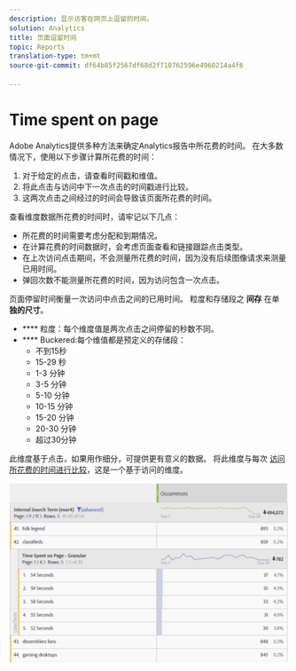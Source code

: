 ```yaml
---
description: 显示访客在网页上逗留的时间。
solution: Analytics
title: 页面逗留时间
topic: Reports
translation-type: tm+mt
source-git-commit: df64b85f2567df68d2f710762596e4960214a4f6

---
```



# Time spent on page

Adobe Analytics提供多种方法来确定Analytics报告中所花费的时间。 在大多数情况下，使用以下步骤计算所花费的时间：

1. 对于给定的点击，请查看时间戳和维值。
2. 将此点击与访问中下一次点击的时间戳进行比较。
3. 这两次点击之间经过的时间会导致该页面所花费的时间。

查看维度数据所花费的时间时，请牢记以下几点：

* 所花费的时间需要考虑分配和到期情况。
* 在计算花费的时间数据时，会考虑页面查看和链接跟踪点击类型。
* 在上次访问点击期间，不会测量所花费的时间，因为没有后续图像请求来测量已用时间。
* 弹回次数不能测量所花费的时间，因为访问包含一次点击。

页面停留时间衡量一次访问中点击之间的已用时间。 粒度和存储段之 **间存** 在单 **独的尺寸**。

* **** 粒度：每个维度值是两次点击之间停留的秒数不同。
* **** Buckered:每个维值都是预定义的存储段：
   * 不到15秒
   * 15-29 秒
   * 1-3 分钟
   * 3-5 分钟
   * 5-10 分钟
   * 10-15 分钟
   * 15-20 分钟
   * 20-30 分钟
   * 超过30分钟

此维度基于点击，如果用作细分，可提供更有意义的数据。 将此维度与每次 [访问所花费的时间进行比较](reports-time-spent-per-visit.md)，这是一个基于访问的维度。

![所花费的时间](/help/components/c-variables/c-metrics/assets/time-spent1.png)
